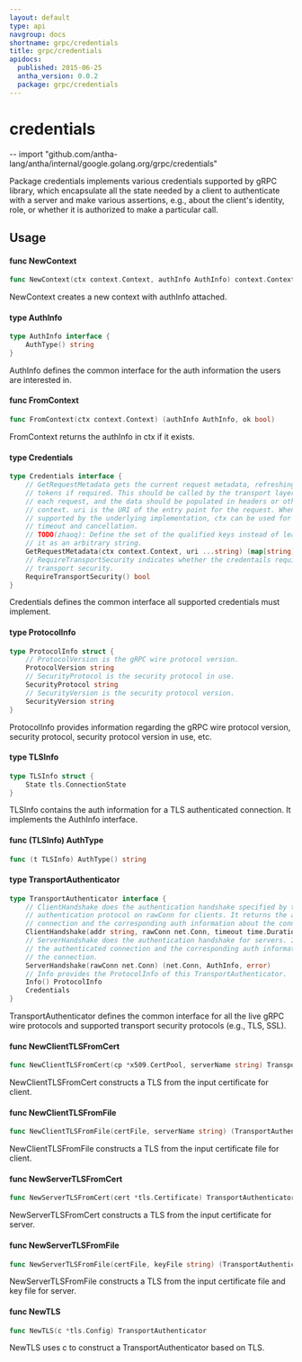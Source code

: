 ```yaml
---
layout: default
type: api
navgroup: docs
shortname: grpc/credentials
title: grpc/credentials
apidocs:
  published: 2015-06-25
  antha_version: 0.0.2
  package: grpc/credentials
---
```

# credentials
--
    import "github.com/antha-lang/antha/internal/google.golang.org/grpc/credentials"

Package credentials implements various credentials supported by gRPC library,
which encapsulate all the state needed by a client to authenticate with a server
and make various assertions, e.g., about the client's identity, role, or whether
it is authorized to make a particular call.

## Usage

#### func  NewContext

```go
func NewContext(ctx context.Context, authInfo AuthInfo) context.Context
```
NewContext creates a new context with authInfo attached.

#### type AuthInfo

```go
type AuthInfo interface {
	AuthType() string
}
```

AuthInfo defines the common interface for the auth information the users are
interested in.

#### func  FromContext

```go
func FromContext(ctx context.Context) (authInfo AuthInfo, ok bool)
```
FromContext returns the authInfo in ctx if it exists.

#### type Credentials

```go
type Credentials interface {
	// GetRequestMetadata gets the current request metadata, refreshing
	// tokens if required. This should be called by the transport layer on
	// each request, and the data should be populated in headers or other
	// context. uri is the URI of the entry point for the request. When
	// supported by the underlying implementation, ctx can be used for
	// timeout and cancellation.
	// TODO(zhaoq): Define the set of the qualified keys instead of leaving
	// it as an arbitrary string.
	GetRequestMetadata(ctx context.Context, uri ...string) (map[string]string, error)
	// RequireTransportSecurity indicates whether the credentails requires
	// transport security.
	RequireTransportSecurity() bool
}
```

Credentials defines the common interface all supported credentials must
implement.

#### type ProtocolInfo

```go
type ProtocolInfo struct {
	// ProtocolVersion is the gRPC wire protocol version.
	ProtocolVersion string
	// SecurityProtocol is the security protocol in use.
	SecurityProtocol string
	// SecurityVersion is the security protocol version.
	SecurityVersion string
}
```

ProtocolInfo provides information regarding the gRPC wire protocol version,
security protocol, security protocol version in use, etc.

#### type TLSInfo

```go
type TLSInfo struct {
	State tls.ConnectionState
}
```

TLSInfo contains the auth information for a TLS authenticated connection. It
implements the AuthInfo interface.

#### func (TLSInfo) AuthType

```go
func (t TLSInfo) AuthType() string
```

#### type TransportAuthenticator

```go
type TransportAuthenticator interface {
	// ClientHandshake does the authentication handshake specified by the corresponding
	// authentication protocol on rawConn for clients. It returns the authenticated
	// connection and the corresponding auth information about the connection.
	ClientHandshake(addr string, rawConn net.Conn, timeout time.Duration) (net.Conn, AuthInfo, error)
	// ServerHandshake does the authentication handshake for servers. It returns
	// the authenticated connection and the corresponding auth information about
	// the connection.
	ServerHandshake(rawConn net.Conn) (net.Conn, AuthInfo, error)
	// Info provides the ProtocolInfo of this TransportAuthenticator.
	Info() ProtocolInfo
	Credentials
}
```

TransportAuthenticator defines the common interface for all the live gRPC wire
protocols and supported transport security protocols (e.g., TLS, SSL).

#### func  NewClientTLSFromCert

```go
func NewClientTLSFromCert(cp *x509.CertPool, serverName string) TransportAuthenticator
```
NewClientTLSFromCert constructs a TLS from the input certificate for client.

#### func  NewClientTLSFromFile

```go
func NewClientTLSFromFile(certFile, serverName string) (TransportAuthenticator, error)
```
NewClientTLSFromFile constructs a TLS from the input certificate file for
client.

#### func  NewServerTLSFromCert

```go
func NewServerTLSFromCert(cert *tls.Certificate) TransportAuthenticator
```
NewServerTLSFromCert constructs a TLS from the input certificate for server.

#### func  NewServerTLSFromFile

```go
func NewServerTLSFromFile(certFile, keyFile string) (TransportAuthenticator, error)
```
NewServerTLSFromFile constructs a TLS from the input certificate file and key
file for server.

#### func  NewTLS

```go
func NewTLS(c *tls.Config) TransportAuthenticator
```
NewTLS uses c to construct a TransportAuthenticator based on TLS.
